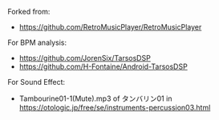 Forked from:
- https://github.com/RetroMusicPlayer/RetroMusicPlayer

For BPM analysis:
- https://github.com/JorenSix/TarsosDSP
- https://github.com/H-Fontaine/Android-TarsosDSP

For Sound Effect:
- Tambourine01-1(Mute).mp3 of タンバリン01 in https://otologic.jp/free/se/instruments-percussion03.html
